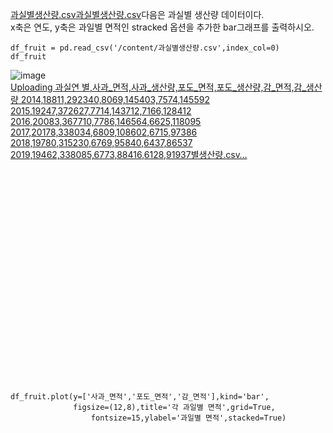 [과실별생산량.csv](https://github.com/user-attachments/files/17882214/default.csv)[과실별생산량.csv](https://github.com/user-attachments/files/17882212/default.csv)다음은 과실별 생산량 데이터이다. <br>
x축은 연도, y축은 과일별 면적인 stracked 옵션을 추가한 bar그래프를 출력하시오. <br>

```
df_fruit = pd.read_csv('/content/과실별생산량.csv',index_col=0)
df_fruit
```

![image](https://github.com/user-attachments/assets/de08ac72-fb72-49c7-9b52-5781ef1c52f5)
<br>
[Uploading 과실연  별,사과_면적,사과_생산량,포도_면적,포도_생산량,감_면적,감_생산량
2014,18811,292340,8069,145403,7574,145592
2015,19247,372627,7714,143712,7166,128412
2016,20083,367710,7786,146564,6625,118095
2017,20178,338034,6809,108602,6715,97386
2018,19780,315230,6769,95840,6437,86537
2019,19462,338085,6773,88416,6128,91937별생산량.csv…]()




<br><br><br><br><br><br><br><br><br><br><br><br><br><br><br><br><br><br><br><br>

```
df_fruit.plot(y=['사과_면적','포도_면적','감_면적'],kind='bar',
              figsize=(12,8),title='각 과일별 면적',grid=True,
                  fontsize=15,ylabel='과일별 면적',stacked=True)
```
